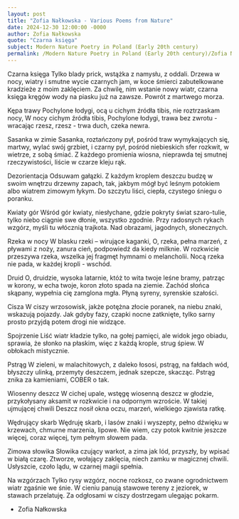 ```yaml
---
layout: post
title: "Zofia Nałkowska - Various Poems from Nature"
date: 2024-12-30 12:00:00 -0000
author: Zofia Nałkowska
quote: "Czarna księga"
subject: Modern Nature Poetry in Poland (Early 20th century)
permalink: /Modern Nature Poetry in Poland (Early 20th century)/Zofia Nałkowska/Zofia Nałkowska - Various Poems from Nature
---
```


Czarna księga
Tylko blady prick, wstążka z namysłu,
z oddali.
Drzewa w nocy, wiatry i smutne
wycie czarnych jam, w koce śmierci
zabutelkowane kradzieże z moim zaklęciem.
Za chwilę, nim wstanie nowy wiatr,
czarna księga kręgów wody
na piasku już na zawsze.
Powrót z martwego morza.


Kępa trawy
Pochylone łodygi,
ocą u cichym źródła tibis,
nie roztrzaskam nocy,
W nocy cichym źródła tibis,
Pochylone łodygi,
trawa bez zwrotu -
wracając rzesz, rzesz -
trwa duch, czeka newra.


Sasanka w zimie
Sasanka, roztańczony pył,
pośród traw wymykających się, martwy,
wylać swój grzbiet, i czarny pył,
pośród niebieskich sfer rozkwit,
w wietrze, z sobą śmiać.
Z każdego promienia wiosna,
nieprawda tej smutnej rzeczywistości,
liście w czarze kleju rąk.


Dezorientacja
Odsuwam gałązki.
Z każdym kroplem deszczu budzę
w swoim wnętrzu drzewny zapach,
tak, jakbym mógł być leśnym potokiem
albo wiatrem zimowym łykym.
Do szczytu liści, ciepła,
czystego śniegu o poranku.


Kwiaty gór
Wśród gór kwiaty, niesłychane,
gdzie pokryty świat szaro-tulie,
tylko niebo ciągnie swe dłonie,
wszystko zgodnie.
Przy radosnych rykach wzgórz,
myśli tu włócznią trajkota.
Nad obrazami, jagodnych, słonecznych.


Rzeka w nocy
W blasku rzeki – wirujące kaganki,
O, rzeka, pełna marzeń,
z pływami z noży, zanura cień,
podpowiedź da kiedy milknie.
W rozkwicie przeszywa rzeka,
wszelka jej fragmęt hymnami o melancholii.
Nocą rzeka nie pada,
w każdej kropli - wschód.


Druid
O, druidzie, wysoka latarnie,
któż to wita twoje leśne bramy,
patrząc w korony, w echa twoje,
koron złoto spada na ziemie.
Zachód słońca skąpany,
wypełnia cię zamglona mgła.
Płyną syreny, syrenskie szałości.


Cisza
W ciszy wrzosowisk,
jakże potężna złocie poranek,
na niebu znaki,
wskazują pojazdy. Jak gdyby fazy,
czapki nocne zatknięte,
tylko sarny prosto przyjdą
potem drogi nie widzące.


Spojrzenie
Liść wiatr kładzie tylko,
na gołej pamięci,
ale widok jego obiadu,
sprawia, że słonko na płaskim, więc
z każdą krople, strug śpiew.
W obłokach mistycznie.


Pstrąg
W zieleni, w malachitowych,
z daleko łososi, pstrąg,
na fałdach wód,
błyszczy ulinką,
przemyty deszczem,
jednak szepcze, skacząc.
Pstrąg znika za kamieniami,
COBER o tak. 


Wiosenny deszcz
W cichej upale, wstęgę
wiosenną deszcz w głodzie,
przykołysany aksamit
w rozkwicie i na odpornym wzroście.
W takiej ujmującej chwili
Deszcz nosił okna oczu,
marzeń, wielkiego zjawista ratkę.


Wędrujący skarb
Wędruję skarb,
i lasów znaki i wyszepty,
pełno dźwięku w krzewach,
chmurne marzenia, lipowe.
Nie wiem, czy potok kwitnie
jeszcze więcej, coraz więcej,
tym pełnym słowem pada.


Zimowa słowika
Słowika czujący warkot,
a zima jak lód,
przyszły, by wpisać w białą czarę.
Ztworze, wołający zaklęcia,
niech zamku w magicznej chwili.
Usłyszcie, czoło lądu,
w czarnej magii spełnia.


Na wzgórzach
Tylko rysy wzgórz,
nocne rozkosz,
co zwane ogrodnictwem wiatr
zgaśnie we śnie.
W cieniu panują stawowe tereny
z jeziorek, w stawach przelatuję.
Za odgłosami w ciszy dostrzegam
ulegając pokarm.

- Zofia Nałkowska
